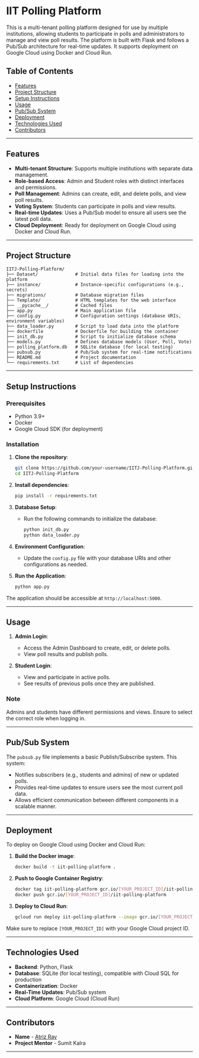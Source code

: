 # IIT Polling Platform

This is a multi-tenant polling platform designed for use by multiple institutions, allowing students to participate in polls and administrators to manage and view poll results. The platform is built with Flask and follows a Pub/Sub architecture for real-time updates. It supports deployment on Google Cloud using Docker and Cloud Run.

## Table of Contents
- [Features](#features)
- [Project Structure](#project-structure)
- [Setup Instructions](#setup-instructions)
- [Usage](#usage)
- [Pub/Sub System](#pubsub-system)
- [Deployment](#deployment)
- [Technologies Used](#technologies-used)
- [Contributors](#contributors)

---

## Features

- **Multi-tenant Structure**: Supports multiple institutions with separate data management.
- **Role-based Access**: Admin and Student roles with distinct interfaces and permissions.
- **Poll Management**: Admins can create, edit, and delete polls, and view poll results.
- **Voting System**: Students can participate in polls and view results.
- **Real-time Updates**: Uses a Pub/Sub model to ensure all users see the latest poll data.
- **Cloud Deployment**: Ready for deployment on Google Cloud using Docker and Cloud Run.

---

## Project Structure

```plaintext
IITJ-Polling-Platform/
├── Dataset/              # Initial data files for loading into the platform
├── instance/             # Instance-specific configurations (e.g., secrets)
├── migrations/           # Database migration files
├── Template/             # HTML templates for the web interface
├── __pycache__/          # Cached files
├── app.py                # Main application file
├── config.py             # Configuration settings (database URIs, environment variables)
├── data_loader.py        # Script to load data into the platform
├── dockerfile            # Dockerfile for building the container
├── init_db.py            # Script to initialize database schema
├── models.py             # Defines database models (User, Poll, Vote)
├── polling_platform.db   # SQLite database (for local testing)
├── pubsub.py             # Pub/Sub system for real-time notifications
├── README.md             # Project documentation
└── requirements.txt      # List of dependencies
```

---

## Setup Instructions

### Prerequisites

- Python 3.9+
- Docker
- Google Cloud SDK (for deployment)

### Installation

1. **Clone the repository**:
   ```bash
   git clone https://github.com/your-username/IITJ-Polling-Platform.git
   cd IITJ-Polling-Platform
   ```

2. **Install dependencies**:
   ```bash
   pip install -r requirements.txt
   ```

3. **Database Setup**:
   - Run the following commands to initialize the database:
     ```bash
     python init_db.py
     python data_loader.py
     ```

4. **Environment Configuration**:
   - Update the `config.py` file with your database URIs and other configurations as needed.

5. **Run the Application**:
   ```bash
   python app.py
   ```

The application should be accessible at `http://localhost:5000`.

---

## Usage

1. **Admin Login**:
   - Access the Admin Dashboard to create, edit, or delete polls.
   - View poll results and publish polls.

2. **Student Login**:
   - View and participate in active polls.
   - See results of previous polls once they are published.

### Note
Admins and students have different permissions and views. Ensure to select the correct role when logging in.

---

## Pub/Sub System

The `pubsub.py` file implements a basic Publish/Subscribe system. This system:
- Notifies subscribers (e.g., students and admins) of new or updated polls.
- Provides real-time updates to ensure users see the most current poll data.
- Allows efficient communication between different components in a scalable manner.

---

## Deployment

To deploy on Google Cloud using Docker and Cloud Run:

1. **Build the Docker image**:
   ```bash
   docker build -t iit-polling-platform .
   ```

2. **Push to Google Container Registry**:
   ```bash
   docker tag iit-polling-platform gcr.io/[YOUR_PROJECT_ID]/iit-polling-platform
   docker push gcr.io/[YOUR_PROJECT_ID]/iit-polling-platform
   ```

3. **Deploy to Cloud Run**:
   ```bash
   gcloud run deploy iit-polling-platform --image gcr.io/[YOUR_PROJECT_ID]/iit-polling-platform --platform managed
   ```

Make sure to replace `[YOUR_PROJECT_ID]` with your Google Cloud project ID.

---

## Technologies Used

- **Backend**: Python, Flask
- **Database**: SQLite (for local testing), compatible with Cloud SQL for production
- **Containerization**: Docker
- **Real-Time Updates**: Pub/Sub system
- **Cloud Platform**: Google Cloud (Cloud Run)

---

## Contributors

- **Name** - [Atriz Ray](https://github.com/AtrizRay)
- **Project Mentor** - Sumit Kalra

---
